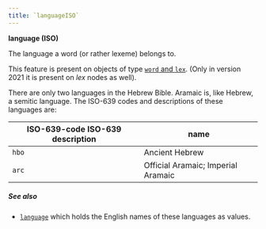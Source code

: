 ```yaml
---
title: `languageISO`
---
```


**language (ISO)**


The language a word (or rather lexeme) belongs to.

This feature is present on objects of type
[`word` and `lex`](otype.md).
(Only in version 2021 it is present on *lex* nodes as well).

There are only two languages in the Hebrew Bible.
Aramaic is, like Hebrew, a semitic language.
The ISO-639 codes and descriptions of these languages are:

ISO-639-code ISO-639 description | name
---|---
`hbo` |    Ancient Hebrew
`arc` |    Official Aramaic; Imperial Aramaic

##### See also

* [`language`](language.md)
  which holds the English names of these languages as values.
